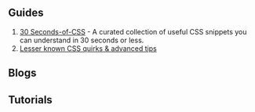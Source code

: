 ## Guides

1.  [30 Seconds-of-CSS](https://atomiks.github.io/30-seconds-of-css) - A curated collection of useful CSS snippets you can understand in 30 seconds or less.
2.  [Lesser known CSS quirks & advanced tips](https://medium.com/@peedutuisk/lesser-known-css-quirks-oddities-and-advanced-tips-css-is-awesome-8ee3d16295bb)

## Blogs

## Tutorials
